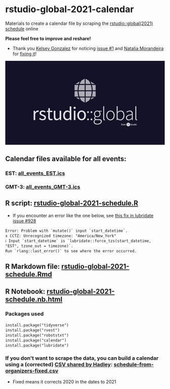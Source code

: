 # rstudio-global-2021-calendar
Materials to create a calendar file by scraping the [rstudio::global(2021) schedule](https://global.rstudio.com/student/all_events) online

**Please feel free to improve and reshare!**
- Thank you [Kelsey Gonzalez](https://twitter.com/KelseyEGonzalez) for noticing [issue #1](https://github.com/spcanelon/rstudio-global-2021-calendar/issues/1) and [Natalia Morandeira](https://twitter.com/Nat_Mora_) for [fixing it](https://github.com/spcanelon/rstudio-global-2021-calendar/pull/2)!

![RStudio Global Logo](rstudio-global-2021.jpg)

## Calendar files available for all events: 
### EST: [all_events_EST.ics](all_events_EST.ics)
### GMT-3: [all_events_GMT-3.ics](all_events_GMT-3.ics)

## R script: [rstudio-global-2021-schedule.R](rstudio-global-2021-schedule.R)
- If you encounter an error like the one below, see [this fix in lubridate issue #928](https://github.com/tidyverse/lubridate/issues/928#issuecomment-720058799)
```
Error: Problem with `mutate()` input `start_datetime`.
x CCTZ: Unrecognized timezone: "America/New_York"
ℹ Input `start_datetime` is `lubridate::force_tzs(start_datetime, "EST", tzone_out = timezone)`.
Run `rlang::last_error()` to see where the error occurred.
```

## R Markdown file: [rstudio-global-2021-schedule.Rmd](rstudio-global-2021-schedule.Rmd)

## R Notebook: [rstudio-global-2021-schedule.nb.html](https://spcanelon.github.io/rstudio-global-2021-calendar/rstudio-global-2021-schedule.nb.html)

### Packages used

```
install.package("tidyverse")
install.package("rvest")
install.package("robotstxt")
install.package("calendar")
install.package("lubridate")
```

### If you don't want to scrape the data, you can build a calendar using a (corrected) [CSV shared by Hadley](https://twitter.com/hadleywickham/status/1351298997483425792?s=20): [schedule-from-organizers-fixed.csv](schedule-from-organizers-fixed.csv)
- Fixed means it corrects 2020 in the dates to 2021
